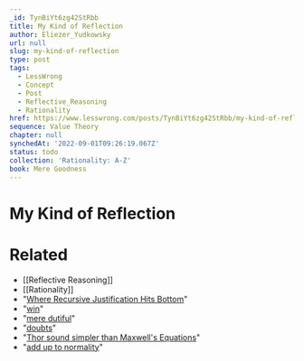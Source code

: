 ```yaml
---
_id: TynBiYt6zg42StRbb
title: My Kind of Reflection
author: Eliezer_Yudkowsky
url: null
slug: my-kind-of-reflection
type: post
tags:
  - LessWrong
  - Concept
  - Post
  - Reflective_Reasoning
  - Rationality
href: https://www.lesswrong.com/posts/TynBiYt6zg42StRbb/my-kind-of-reflection
sequence: Value Theory
chapter: null
synchedAt: '2022-09-01T09:26:19.067Z'
status: todo
collection: 'Rationality: A-Z'
book: Mere Goodness
---
```


# My Kind of Reflection


# Related

- [[Reflective Reasoning]]
- [[Rationality]]
- "[Where Recursive Justification Hits Bottom](http://www.overcomingbias.com/2008/07/recursive-justi.html)"
- "[win](http://www.overcomingbias.com/2008/01/newcombs-proble.html)"
- "[mere dutiful](http://www.overcomingbias.com/2007/10/curiosity.html)"
- "[doubts](http://www.overcomingbias.com/2007/08/the-proper-use-.html)"
- "[Thor sound simpler than Maxwell's Equations](http://www.overcomingbias.com/2007/09/occams-razor.html)"
- "[add up to normality](http://www.overcomingbias.com/2008/06/living-in-many.html)"